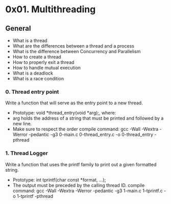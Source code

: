 # 0x01. Multithreading
## General
 - What is a thread
 - What are the differences between a thread and a process
 - What is the difference between Concurrency and Parallelism
 - How to create a thread
 - How to properly exit a thread
 - How to handle mutual execution
 - What is a deadlock
 - What is a race condition

### 0. Thread entry point
Write a function that will serve as the entry point to a new thread.
 - Prototype: void *thread_entry(void *arg);, where:
 - arg holds the address of a string that must be printed and followed by a new line.
 - Make sure to respect the order
compile command: gcc -Wall -Wextra -Werror -pedantic -g3 0-main.c 0-thread_entry.c -o 0-thread_entry -pthread

### 1. Thread Logger
Write a function that uses the printf family to print out a given formatted string.
 - Prototype: int tprintf(char const *format, ...);
 - The output must be preceded by the calling thread ID.
compile command: gcc -Wall -Wextra -Werror -pedantic -g3 1-main.c 1-tprintf.c -o 1-tprintf -pthread
